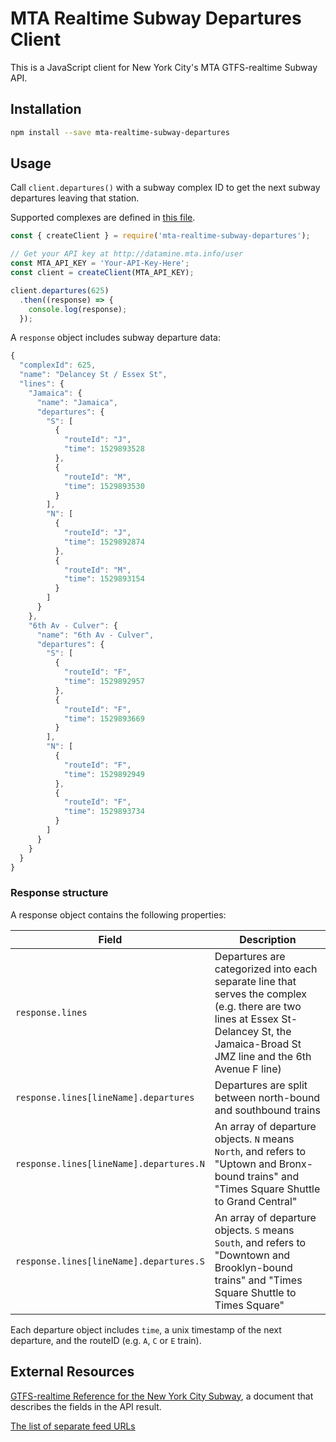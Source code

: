 # MTA Realtime Subway Departures Client

This is a JavaScript client for New York City's MTA GTFS-realtime Subway API.

## Installation

```bash
npm install --save mta-realtime-subway-departures
```

## Usage

Call `client.departures()` with a subway complex ID to get the next subway departures leaving that station.

Supported complexes are defined in [this file](https://github.com/ericandrewlewis/mta-subway-complexes/blob/master/complexes.json).

```js
const { createClient } = require('mta-realtime-subway-departures');

// Get your API key at http://datamine.mta.info/user
const MTA_API_KEY = 'Your-API-Key-Here';
const client = createClient(MTA_API_KEY);

client.departures(625)
  .then((response) => {
    console.log(response);
  });
```

A `response` object includes subway departure data:

```js
{
  "complexId": 625,
  "name": "Delancey St / Essex St",
  "lines": {
    "Jamaica": {
      "name": "Jamaica",
      "departures": {
        "S": [
          {
            "routeId": "J",
            "time": 1529893528
          },
          {
            "routeId": "M",
            "time": 1529893530
          }
        ],
        "N": [
          {
            "routeId": "J",
            "time": 1529892874
          },
          {
            "routeId": "M",
            "time": 1529893154
          }
        ]
      }
    },
    "6th Av - Culver": {
      "name": "6th Av - Culver",
      "departures": {
        "S": [
          {
            "routeId": "F",
            "time": 1529892957
          },
          {
            "routeId": "F",
            "time": 1529893669
          }
        ],
        "N": [
          {
            "routeId": "F",
            "time": 1529892949
          },
          {
            "routeId": "F",
            "time": 1529893734
          }
        ]
      }
    }
  }
}
```

### Response structure

A response object contains the following properties:

| Field                  | Description |
|------------------------|-------------|
| `response.lines`             | Departures are categorized into each separate line that serves the complex (e.g. there are two lines at Essex St-Delancey St, the Jamaica-Broad St JMZ line and the 6th Avenue F line) |
| `response.lines[lineName].departures` | Departures are split between north-bound and southbound trains |
| `response.lines[lineName].departures.N` | An array of departure objects. `N` means `North`, and refers to "Uptown and Bronx-bound trains" and "Times Square Shuttle to Grand Central" |
| `response.lines[lineName].departures.S` | An array of departure objects. `S` means `South`, and refers to "Downtown and Brooklyn-bound trains" and "Times Square Shuttle to Times Square" |

Each departure object includes `time`, a unix timestamp of the next departure, and the routeID (e.g. `A`, `C` or `E` train).

## External Resources

[GTFS-realtime Reference for the New York City Subway](http://datamine.mta.info/sites/all/files/pdfs/GTFS-Realtime-NYC-Subway%20version%201%20dated%207%20Sep.pdf), a document that describes the fields in the API result.

[The list of separate feed URLs](http://datamine.mta.info/list-of-feeds)